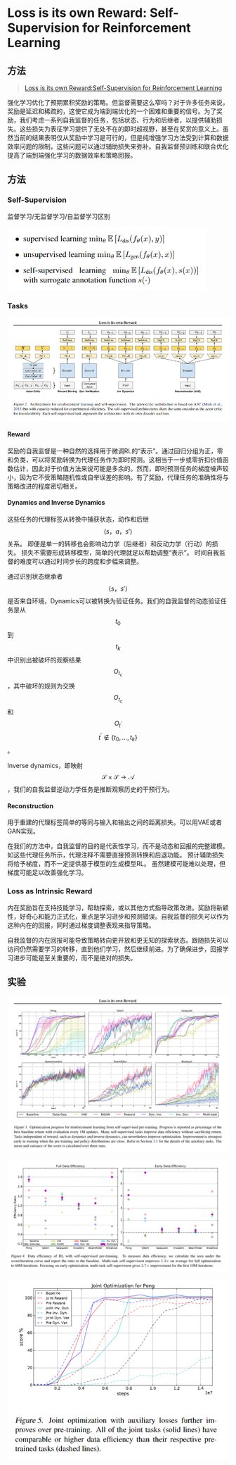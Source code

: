 # Loss is its own Reward: Self-Supervision for Reinforcement Learning

## 方法

> [Loss is its own Reward:Self-Supervision for Reinforcement Learning](https://arxiv.org/abs/1612.07307)

强化学习优化了预期累积奖励的策略。但监督需要这么窄吗？对于许多任务来说，奖励是延迟和稀疏的，这使它成为端到端优化的一个困难和重要的信号。为了奖励，我们考虑一系列自我监督的任务，包括状态、行为和后继者，以提供辅助损失。这些损失为表征学习提供了无处不在的即时超视野，甚至在奖赏的意义上。虽然当前的结果表明仅从奖励中学习是可行的，但是纯增强学习方法受到计算和数据效率问题的限制，这些问题可以通过辅助损失来弥补。自我监督预训练和联合优化提高了端到端强化学习的数据效率和策略回报。

## 方法

### Self-Supervision

监督学习/无监督学习/自监督学习区别

![](../../.gitbook/assets/image-68.png)

### Tasks

![](../../.gitbook/assets/image-7.png)

#### Reward

奖励的自我监督是一种自然的选择用于微调RL的“表示”。通过回归分组为正，零和负类，可以将奖励转换为代理任务作为即时预测。这相当于一步或零折扣价值函数估计，因此对于价值方法来说可能是多余的。然而，即时预测任务的梯度噪声较小，因为它不受策略随机性或自举误差的影响。有了奖励，代理任务的准确性将与策略改进的程度密切相关。

#### Dynamics and Inverse Dynamics

这些任务的代理标签从转换中捕获状态，动作和后继 $$(s，a，s')$$ 关系。 即便是单一的转移也会影响动力学（后继者）和反动力学（行动）的损失。 损失不需要形成转移模型，简单的代理就足以帮助调整“表示”。 时间自我监督的难度可以通过时间步长的跨度和步幅来调整。

通过识别状态继承者 $$（s，s'）$$ 是否来自环境，Dynamics可以被转换为验证任务。我们的自我监督的动态验证任务是从 $$t_0$$ 到 $$t_k$$ 中识别出被破坏的观察结果 $$O_{t_{c}}$$ ，其中破坏的规则为交换 $$O_{t_{c}}$$和$$O_{t^{\prime}}$$ $$t^{\prime} \notin\left\{t_{0}, \dots, t_{k}\right\}$$ 。

Inverse dynamics，即映射 $$\mathcal{S} \times \mathcal{S} \rightarrow \mathcal{A}$$ ，我们的自我监督逆动力学任务是推断观察历史的干预行为。

#### Reconstruction

用于重建的代理标签简单的等同与输入和输出之间的距离损失。可以用VAE或者GAN实现。

在我们的方法中，自我监督的目的是代表性学习，而不是动态和回报的完整建模。 如这些代理任务所示，代理注释不需要直接预测转换和后退功能。 预计辅助损失将给予梯度，而不一定提供基于模型的生成模型RL。 虽然建模可能难以处理，但梯度可能足以改善强化学习。

### Loss as Intrinsic Reward

内在奖励旨在支持技能学习，帮助探索，或以其他方式指导政策改进。奖励将新颖性，好奇心和能力正式化，重点是学习进步和预测错误。自我监督的损失可以作为这种内在的回报，同时通过梯度调整表现来指导策略。

自我监督的内在回报可能导致策略转向更开放和更无知的探索状态。跟随损失可以访问仍然需要学习的转移，直到他们学习，然后继续前进。为了确保进步，回报学习进步可能是至关重要的，而不是绝对的损失。

## 实验

![](../../.gitbook/assets/image-99.png)

![](../../.gitbook/assets/image-89.png)

![](../../.gitbook/assets/image-30.png)

